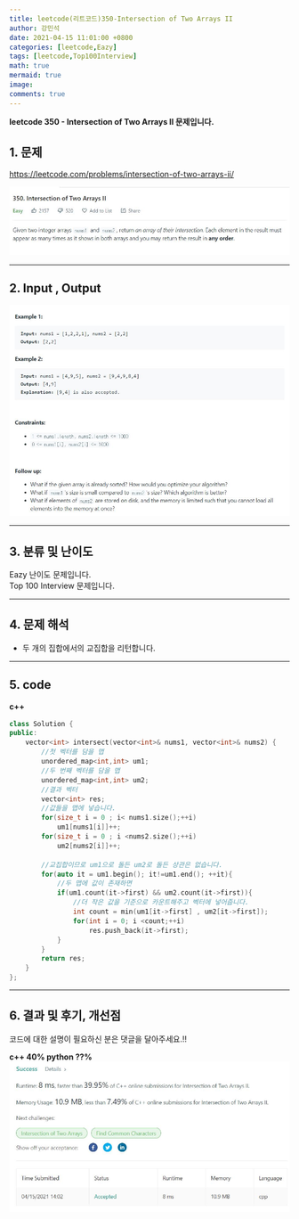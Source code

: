 ```yaml
---
title: leetcode(리트코드)350-Intersection of Two Arrays II
author: 강민석
date: 2021-04-15 11:01:00 +0800
categories: [leetcode,Eazy]
tags: [leetcode,Top100Interview]
math: true
mermaid: true
image: 
comments: true
---
```


**leetcode 350 - Intersection of Two Arrays II 문제입니다.**

## 1. 문제
<https://leetcode.com/problems/intersection-of-two-arrays-ii/>  

![](/assets/img/sample/leetcode/350/Problem.JPG)

-----  

## 2. Input , Output

![](/assets/img/sample/leetcode/350/input.JPG)  


-----  

## 3. 분류 및 난이도

Eazy 난이도 문제입니다.  
Top 100 Interview 문제입니다.  


-----  

## 4. 문제 해석

- 두 개의 집합에서의 교집합을 리턴합니다.

-----  

## 5. code


**c++**

```c++
class Solution {
public:
    vector<int> intersect(vector<int>& nums1, vector<int>& nums2) {
        //첫 벡터를 담을 맵
        unordered_map<int,int> um1;
        //두 번째 벡터를 담을 맵
        unordered_map<int,int> um2;
        //결과 벡터
        vector<int> res;
        //값들을 맵에 넣습니다.
        for(size_t i = 0 ; i< nums1.size();++i)
            um1[nums1[i]]++;
        for(size_t i = 0 ; i <nums2.size();++i)
            um2[nums2[i]]++;
        
        //교집합이므로 um1으로 돌든 um2로 돌든 상관은 없습니다.
        for(auto it = um1.begin(); it!=um1.end(); ++it){
            //두 맵에 값이 존재하면
            if(um1.count(it->first) && um2.count(it->first)){
                //더 작은 값을 기준으로 카운트해주고 벡터에 넣어줍니다.
                int count = min(um1[it->first] , um2[it->first]);
                for(int i = 0; i <count;++i)
                    res.push_back(it->first);
            }
        }
        return res;
    }
};
```

-----

## 6. 결과 및 후기, 개선점

코드에 대한 설명이 필요하신 분은 댓글을 달아주세요.!!

**c++ 40% python ??%** 
![](/assets/img/sample/leetcode/350/result.JPG)  






